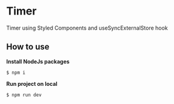 # Timer
Timer using Styled Components and useSyncExternalStore hook

## How to use
**Install NodeJs packages**

    $ npm i

**Run project on local**

    $ npm run dev




